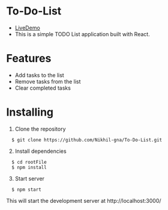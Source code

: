 # To-Do-List
  * [LiveDemo](https://tdzgk1.csb.app/)
* This is a simple TODO List application built with React.
 
 # Features
 
 * Add tasks to the list
 * Remove tasks from the list
 * Clear completed tasks
 
 # Installing
1. Clone the repository
 ```
   $ git clone https://github.com/Nikhil-gna/To-Do-List.git
 ```
2. Install dependencies
 ```
   $ cd rootFile
   $ npm install
 ```
3. Start server
 ```
   $ npm start
 ```
 This will start the development server at http://localhost:3000/

